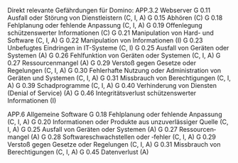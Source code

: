 Direkt relevante Gefährdungen für Domino:
APP.3.2 Webserver
G 0.11 Ausfall oder Störung von Dienstleistern (C, I, A)
G 0.15 Abhören (C)
G 0.18 Fehlplanung oder fehlende Anpassung (C, I, A)
G 0.19 Offenlegung schützens­werter Informationen (C)
G 0.21 Manipulation von Hard- und Software (C, I, A)
G 0.22 Manipulation von Informationen (I)
G 0.23 Unbefugtes Ein­dringen in IT-Systeme (C, I)
G 0.25 Ausfall von Geräten oder Systemen (A)
G 0.26 Fehlfunktion von Geräten oder Systemen (C, I, A)
G 0.27 Ressourcen­mangel (A)
G 0.29 Verstoß gegen Gesetze oder Regelungen (C, I, A)
G 0.30 Fehlerhafte Nutzung oder Administration von Geräten und Systemen (C, I, A)
G 0.31 Missbrauch von Berechti­gungen (C, I, A)
G 0.39 Schad­programme (C, I, A)
G 0.40 Verhinderung von Diensten (Denial of Service) (A)
G 0.46 Integritäts­verlust schützens­werter Informationen (I)

APP.6 Allgemeine Software
G 0.18 Fehlplanung oder fehlende Anpassung (C, I, A)
G 0.20 Informationen oder Produkte aus unzuver­lässiger Quelle (C, I, A)
G 0.25 Ausfall von Geräten oder Systemen (A)
G 0.27 Ressourcen­mangel (A)
G 0.28 Software­schwach­stellen oder ‑fehler (C, I, A)
G 0.29 Verstoß gegen Gesetze oder Regelungen (C, I, A)
G 0.31 Missbrauch von Berechti­gungen (C, I, A)
G 0.45 Datenverlust (A)